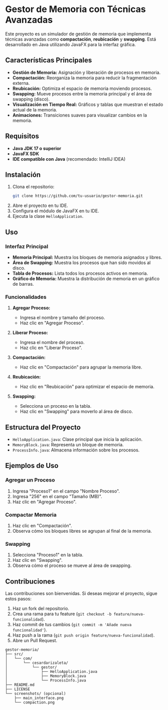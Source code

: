 
# Gestor de Memoria con Técnicas Avanzadas

Este proyecto es un simulador de gestión de memoria que implementa técnicas avanzadas como **compactación**, **reubicación** y **swapping**. Está desarrollado en Java utilizando JavaFX para la interfaz gráfica.

## Características Principales

- **Gestión de Memoria:** Asignación y liberación de procesos en memoria.
- **Compactación:** Reorganiza la memoria para reducir la fragmentación externa.
- **Reubicación:** Optimiza el espacio de memoria moviendo procesos.
- **Swapping:** Mueve procesos entre la memoria principal y el área de swapping (disco).
- **Visualización en Tiempo Real:** Gráficos y tablas que muestran el estado actual de la memoria.
- **Animaciones:** Transiciones suaves para visualizar cambios en la memoria.

## Requisitos

- **Java JDK 17 o superior**
- **JavaFX SDK**
- **IDE compatible con Java** (recomendado: IntelliJ IDEA)

## Instalación

1. Clona el repositorio:
   ```bash
   git clone https://github.com/tu-usuario/gestor-memoria.git
   ```
2. Abre el proyecto en tu IDE.
3. Configura el módulo de JavaFX en tu IDE.
4. Ejecuta la clase `HelloApplication`.

## Uso

### Interfaz Principal

- **Memoria Principal:** Muestra los bloques de memoria asignados y libres.
- **Área de Swapping:** Muestra los procesos que han sido movidos al disco.
- **Tabla de Procesos:** Lista todos los procesos activos en memoria.
- **Gráfico de Memoria:** Muestra la distribución de memoria en un gráfico de barras.

### Funcionalidades

1. **Agregar Proceso:**
   - Ingresa el nombre y tamaño del proceso.
   - Haz clic en "Agregar Proceso".

2. **Liberar Proceso:**
   - Ingresa el nombre del proceso.
   - Haz clic en "Liberar Proceso".

3. **Compactación:**
   - Haz clic en "Compactación" para agrupar la memoria libre.

4. **Reubicación:**
   - Haz clic en "Reubicación" para optimizar el espacio de memoria.

5. **Swapping:**
   - Selecciona un proceso en la tabla.
   - Haz clic en "Swapping" para moverlo al área de disco.

## Estructura del Proyecto

- `HelloApplication.java`: Clase principal que inicia la aplicación.
- `MemoryBlock.java`: Representa un bloque de memoria.
- `ProcessInfo.java`: Almacena información sobre los procesos.

## Ejemplos de Uso

### Agregar un Proceso
1. Ingresa "Proceso1" en el campo "Nombre Proceso".
2. Ingresa "256" en el campo "Tamaño (MB)".
3. Haz clic en "Agregar Proceso".

### Compactar Memoria
1. Haz clic en "Compactación".
2. Observa cómo los bloques libres se agrupan al final de la memoria.

### Swapping
1. Selecciona "Proceso1" en la tabla.
2. Haz clic en "Swapping".
3. Observa cómo el proceso se mueve al área de swapping.

## Contribuciones

Las contribuciones son bienvenidas. Si deseas mejorar el proyecto, sigue estos pasos:

1. Haz un fork del repositorio.
2. Crea una rama para tu feature (`git checkout -b feature/nueva-funcionalidad`).
3. Haz commit de tus cambios (`git commit -m 'Añade nueva funcionalidad'`).
4. Haz push a la rama (`git push origin feature/nueva-funcionalidad`).
5. Abre un Pull Request.

```
gestor-memoria/
├── src/
│   └── com/
│       └── cesardarizaleta/
│           └── gestor/
│               ├── HelloApplication.java
│               ├── MemoryBlock.java
│               └── ProcessInfo.java
├── README.md
├── LICENSE
└── screenshots/ (opcional)
    ├── main_interface.png
    └── compaction.png
```

